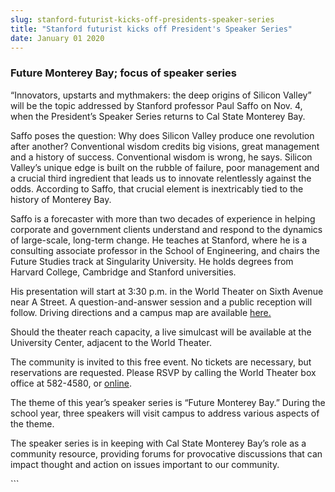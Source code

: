 ```yaml
---
slug: stanford-futurist-kicks-off-presidents-speaker-series
title: "Stanford futurist kicks off President's Speaker Series"
date: January 01 2020
---
```


 
<h3>Future Monterey Bay; focus of speaker series</h3>
<p>
  “Innovators, upstarts and mythmakers: the deep origins of Silicon Valley” will
  be the topic addressed by Stanford professor Paul Saffo on Nov. 4, when the
  President’s Speaker Series returns to Cal State Monterey Bay.
</p>
<p>
  Saffo poses the question: Why does Silicon Valley produce one revolution after
  another? Conventional wisdom credits big visions, great management and a
  history of success. Conventional wisdom is wrong, he says. Silicon Valley’s
  unique edge is built on the rubble of failure, poor management and a crucial
  third ingredient that leads us to innovate relentlessly against the odds.
  According to Saffo, that crucial element is inextricably tied to the history
  of Monterey Bay.
</p>
<p>
  Saffo is a forecaster with more than two decades of experience in helping
  corporate and government clients understand and respond to the dynamics of
  large-scale, long-term change. He teaches at Stanford, where he is a
  consulting associate professor in the School of Engineering, and chairs the
  Future Studies track at Singularity University. He holds degrees from Harvard
  College, Cambridge and Stanford universities.
</p>
<p>
  His presentation will start at 3:30 p.m. in the World Theater on Sixth Avenue
  near A Street. A question-and-answer session and a public reception will
  follow. Driving directions and a campus map are available
  <a href="https://csumb.edu/maps">here.</a>
</p>
<p>
  Should the theater reach capacity, a live simulcast will be available at the
  University Center, adjacent to the World Theater.
</p>
<p>
  The community is invited to this free event. No tickets are necessary, but
  reservations are requested. Please RSVP by calling the World Theater box
  office at 582-4580, or <a href="https://csumb.edu/rsvp">online</a>.
</p>
<p>
  The theme of this year’s speaker series is “Future Monterey Bay.” During the
  school year, three speakers will visit campus to address various aspects of
  the theme.
</p>
<p>
  The speaker series is in keeping with Cal State Monterey Bay’s role as a
  community resource, providing forums for provocative discussions that can
  impact thought and action on issues important to our community.
</p>
```
